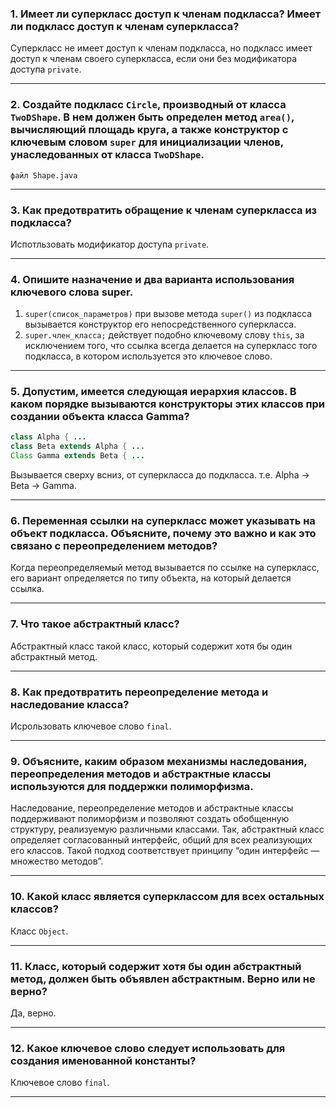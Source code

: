 ### 1. Имеет ли суперкласс доступ к членам подкласса? Имеет ли подкласс доступ к членам суперкласса?
Суперкласс не имеет доступ к членам подкласса, но подкласс имеет доступ к членам своего суперкласса, если они без модификатора доступа ``private``.
___
### 2. Создайте подкласс ``Circle``, производный от класса ``TwoDShape``. В нем должен быть определен метод ``area()``, вычисляющий площадь круга, а также конструктор с ключевым словом ``super`` для инициализации членов, унаследованных от класса ``TwoDShape``.
``файл Shape.java``
___
### 3. Как предотвратить обращение к членам суперкласса из подкласса?
Испотльзовать модификатор доступа ``private``.
___
### 4. Опишите назначение и два варианта использования ключевого слова super.
1) ``super(список_параметров)`` при вызове метода ``super()`` из подкласса вызывается конструктор его непосредственного суперкласса.
2) ``super.член_класса;`` действует подобно ключевому слову ``this``, за исключением того, что ссылка всегда делается на суперкласс того подкласса, в котором используется это ключевое слово.
___
### 5. Допустим, имеется следующая иерархия классов. В каком порядке вызываются конструкторы этих классов при создании объекта класса Gamma?
```java
class Alpha { ...
class Beta extends Alpha { ...
Class Gamma extends Beta { ...
```
Вызывается сверху всниз, от суперкласса до подкласса. т.е. Alpha -> Beta -> Gamma.
___
### 6. Переменная ссылки на суперкласс может указывать на объект подкласса. Объясните, почему это важно и как это связано с переопределением методов?
Когда переопределяемый метод вызывается по ссылке на суперкласс, его вариант определяется по типу объекта, на который делается ссылка.
___
### 7. Что такое абстрактный класс?
Абстрактный класс такой класс, который содержит хотя бы один абстрактный метод.
___
### 8. Как предотвратить переопределение метода и наследование класса?
Исрользовать ключевое слово ``final``.
___
### 9. Объясните, каким образом механизмы наследования, переопределения методов и абстрактные классы используются для поддержки полиморфизма.
Наследование, переопределение методов и абстрактные классы поддерживают полиморфизм и позволяют создать обобщенную структуру, реализуемую различными классами. Так, абстрактный класс определяет согласованный интерфейс, общий для всех реализующих его классов. Такой подход соответствует принципу “один интерфейс — множество методов”.
___
### 10. Какой класс является суперклассом для всех остальных классов?
Класс ``Object``.
___
### 11. Класс, который содержит хотя бы один абстрактный метод, должен быть объявлен абстрактным. Верно или не верно?
Да, верно.
___
### 12. Какое ключевое слово следует использовать для создания именованной константы?
Ключевое слово ``final``.
___

